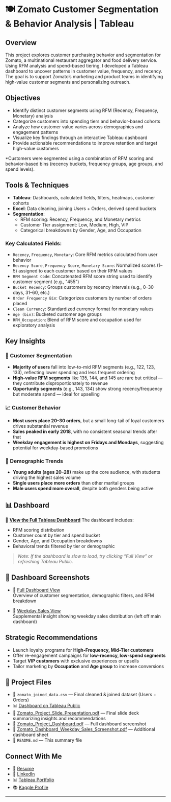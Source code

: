 # 🍽️ Zomato Customer Segmentation & Behavior Analysis | Tableau

## Overview
This project explores customer purchasing behavior and segmentation for Zomato, a multinational restaurant aggregator and food delivery service. Using RFM analysis and spend-based tiering, I developed a Tableau dashboard to uncover patterns in customer value, frequency, and recency. The goal is to support Zomato’s marketing and product teams in identifying high-value customer segments and personalizing outreach.

## Objectives
- Identify distinct customer segments using RFM (Recency, Frequency, Monetary) analysis
- Categorize customers into spending tiers and behavior-based cohorts
- Analyze how customer value varies across demographics and engagement patterns
- Visualize key findings through an interactive Tableau dashboard
- Provide actionable recommendations to improve retention and target high-value customers

*Customers were segmented using a combination of RFM scoring and behavior-based bins (recency buckets, frequency groups, age groups, and spend levels).

## Tools & Techniques
- **Tableau**: Dashboards, calculated fields, filters, heatmaps, customer cohorts
- **Excel**: Data cleaning, joining Users + Orders, derived spend buckets
- **Segmentation**:
  - RFM scoring: Recency, Frequency, and Monetary metrics
  - Customer Tier assignment: Low, Medium, High, VIP
  - Categorical breakdowns by Gender, Age, and Occupation

### Key Calculated Fields:
- `Recency`, `Frequency`, `Monetary`: Core RFM metrics calculated from user behavior
- `Recency Score`, `Frequency Score`, `Monetary Score`: Normalized scores (1–5) assigned to each customer based on their RFM values
- `RFM Segment Code`: Concatenated RFM score string used to identify customer segment (e.g., "455")
- `Bucket Recency`: Groups customers by recency intervals (e.g., 0–30 days, 31–60, etc.)
- `Order Frequency Bin`: Categorizes customers by number of orders placed
- `Clean Currency`: Standardized currency format for monetary values
- `Age (bin)`: Bucketed customer age groups
- `RFM_Occupation`: Blend of RFM score and occupation used for exploratory analysis

## Key Insights

### 🧩 Customer Segmentation
- **Majority of users** fall into low-to-mid RFM segments (e.g., 122, 123, 133), reflecting lower spending and less frequent ordering
- **High-value RFM segments** like 135, 144, and 145 are rare but critical — they contribute disproportionately to revenue
- **Opportunity segments** (e.g., 143, 134) show strong recency/frequency but moderate spend — ideal for upselling

### 📈 Customer Behavior
- **Most users place 20–30 orders**, but a small long-tail of loyal customers drives substantial revenue
- **Sales peaked in early 2018**, with no consistent seasonal trends after that
- **Weekday engagement is highest on Fridays and Mondays**, suggesting potential for weekday-based promotions

### 👥 Demographic Trends
- **Young adults (ages 20–28)** make up the core audience, with students driving the highest sales volume
- **Single users place more orders** than other marital groups
- **Male users spend more overall**, despite both genders being active



## 📊 Dashboard
🔗 [**View the Full Tableau Dashboard**]([https://public.tableau.com/views/Final_Project_17551981797320/Dashboard2?:language=en-US&:sid=&:redirect=auth&:display_count=n&:origin=viz_share_link])
The dashboard includes:
- RFM scoring distribution
- Customer count by tier and spend bucket
- Gender, Age, and Occupation breakdowns
- Behavioral trends filtered by tier or demographic

> *Note: If the dashboard is slow to load, try clicking “Full View” or refreshing Tableau Public.*

## 📸 Dashboard Screenshots

- 📄 [Full Dashboard View](./Zomato_Project_Dashboard.pdf)  
  Overview of customer segmentation, demographic filters, and RFM breakdown

- 📄 [Weekday Sales View](./Zomato_Dashboard_Weekday_Sales_Screenshot.pdf)  
  Supplemental insight showing weekday sales distribution (left off main dashboard)


## Strategic Recommendations
- Launch loyalty programs for **High-Frequency, Mid-Tier customers**
- Offer re-engagement campaigns for **low-recency, low-spend segments**
- Target **VIP customers** with exclusive experiences or upsells
- Tailor marketing by **Occupation** and **Age group** to increase conversions

## 📂 Project Files
- 📄 `zomato_joined_data.csv` — Final cleaned & joined dataset (Users + Orders)
- 📊 [Dashboard on Tableau Public](https://public.tableau.com/app/profile/dalya.s/viz/ZomatoCustomerSegmentationDashboard/Dashboard2#1)
- 📑 [Zomato_Project_Slide_Presentation.pdf](./Zomato_Project_Slide_Presentation.pdf) — Final slide deck summarizing insights and recommendations
- 📄 [Zomato_Project_Dashboard.pdf](./Zomato_Project_Dashboard.pdf) — Full dashboard screenshot
- 📄 [Zomato_Dashboard_Weekday_Sales_Screenshot.pdf](./Zomato_Dashboard_Weekday_Sales_Screenshot.pdf) — Additional dashboard sheet
- 🧾 `README.md` — This summary file

## Connect With Me
- 📄 [Resume](https://docs.google.com/document/d/1__BjBZNdEdzZwglkZYnPurL69lSgW1B4-WJvTYCPRB4/edit?usp=sharing)
- 💼 [LinkedIn](https://www.linkedin.com/in/dalyasohl)
- 📊 [Tableau Portfolio](https://public.tableau.com/app/profile/dalya.s/vizzes)
- 📚 [Kaggle Profile](https://www.kaggle.com/dalyas)

---
